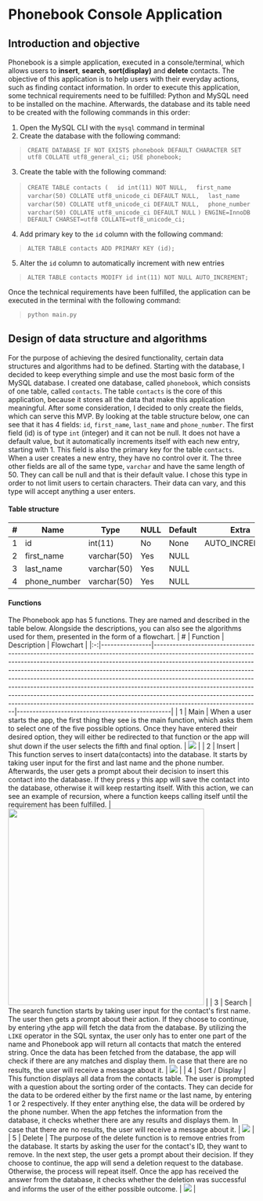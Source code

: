 # Phonebook Console Application


## Introduction and objective

Phonebook is a simple application, executed in a console/terminal, which allows users to **insert**, **search**, **sort(display)** and **delete** contacts.
The objective of this application is to help users with their everyday actions, such as finding contact information.
In order to execute this application, some technical requirements need to be fulfilled: Python and MySQL need to be installed on the machine. Afterwards, the database and its table need to be created with the following commands in this order:
 1. Open the MySQL CLI with the `mysql` command in terminal
 2. Create the database with the following command:
> `CREATE DATABASE IF NOT EXISTS phonebook DEFAULT CHARACTER SET utf8 COLLATE utf8_general_ci;
USE phonebook;`

 3. Create the table with the following command:
> `CREATE TABLE contacts (`
`  id int(11) NOT NULL,`
`  first_name varchar(50) COLLATE utf8_unicode_ci DEFAULT NULL,`
`  last_name varchar(50) COLLATE utf8_unicode_ci DEFAULT NULL,`
`  phone_number varchar(50) COLLATE utf8_unicode_ci DEFAULT NULL`
`) ENGINE=InnoDB DEFAULT CHARSET=utf8 COLLATE=utf8_unicode_ci;`
 
 4. Add primary key to the `id` column with the following command:
> `ALTER TABLE contacts ADD PRIMARY KEY (id);`

 5. Alter the `id` column to automatically increment with new entries
> `ALTER TABLE contacts MODIFY id int(11) NOT NULL AUTO_INCREMENT;`

Once the technical requirements have been fulfilled, the application can be executed in the terminal with the following command:
> `python main.py`

## Design of data structure and algorithms

For the purpose of achieving the desired functionality, certain data structures and algorithms had to be defined. Starting with the database, I decided to keep everything simple and use the most basic form of the MySQL database. I created one database, called `phonebook`, which consists of one table, called `contacts`.
The table `contacts` is the core of this application, because it stores all the data that make this application meaningful. After some consideration, I decided to only create the fields, which can serve this MVP. By looking at the table structure below, one can see that it has 4 fields: `id`, `first_name`, `last_name` and `phone_number`. The first field (id) is of type `int` (integer) and it can not be null. It does not have a default value, but it automatically increments itself with each new entry, starting with 1. This field is also the primary key for the table `contacts`. When a user creates a new entry, they have no control over it.
The three other fields are all of the same type, `varchar` and have the same length of 50. They can call be null and that is their default value. I chose this type in order to not limit users to certain characters. Their data can vary, and this type will accept anything a user enters. 

#### Table structure
| # | Name         | Type        | NULL | Default | Extra          |
|:-:|--------------|-------------|------|---------|----------------|
| 1 | id           | int(11)     | No   | None    | AUTO_INCREMENT |
| 2 | first_name   | varchar(50) | Yes  | NULL    |                |
| 3 | last_name    | varchar(50) | Yes  | NULL    |                |
| 4 | phone_number | varchar(50) | Yes  | NULL    |                |


#### Functions
The Phonebook app has 5 functions. They are named and described in the table below. Alongside the descriptions, you can also see the algorithms used for them, presented in the form of a flowchart.
| # | Function       | Description                                                                                                                                                                                                                                                                                                                                                                                                                                                                                                                                                                                        | Flowchart                                       |
|:-:|----------------|----------------------------------------------------------------------------------------------------------------------------------------------------------------------------------------------------------------------------------------------------------------------------------------------------------------------------------------------------------------------------------------------------------------------------------------------------------------------------------------------------------------------------------------------------------------------------------------------------|-------------------------------------------------|
| 1 | Main           | When a user starts the app, the first thing they see is the main function, which asks them to select one of the five possible options. Once they have entered their desired option, they will either be redirected to that function or the app will shut down if the user selects the fifth and final option.                                                                                                                                                                                                                                                                                      | <img src="https://i.ibb.co/w0M1b3D/Main.png">   |
| 2 | Insert         | This function serves to insert data(contacts) into the database. It starts by taking user input for the first and last name and the phone number. Afterwards, the user gets a prompt about their decision to insert this contact into the database. If they press `y` this app will save the contact into the database, otherwise it will keep restarting itself. With this action, we can see an example of recursion, where a function keeps calling itself until the requirement has been fulfilled.                                                                                            | <img src="https://i.ibb.co/myHskfW/Insert.png" height=400> |
| 3 | Search         | The search function starts by taking user input for the contact's first name. The user then gets a prompt about their action. If they choose to continue, by entering `y`the app will fetch the data from the database. By utilizing the `LIKE` operator in the SQL syntax, the user only has to enter one part of the name and Phonebook app will return all contacts that match the entered string. Once the data has been fetched from the database, the app will check if there are any matches and display them. In case that there are no results, the user will receive a message about it. | <img src="https://i.ibb.co/1005Bv5/Search.png"> |
| 4 | Sort / Display | This function displays all data from the contacts table. The user is prompted with a question about the sorting order of the contacts. They can decide for the data to be ordered either by the first name or the last name, by entering 1 or 2 respectively. If they enter anything else, the data will be ordered by the phone number. When the app fetches the information from the database, it checks whether there are any results and displays them. In case that there are no results, the user will receive a message about it.                                                           |  <img src="https://i.ibb.co/PMHQRt7/Sort.png">  |
| 5 | Delete         | The purpose of the delete function is to remove entries from the database. It starts by asking the user for the contact's ID, they want to remove. In the next step, the user gets a prompt about their decision. If they choose to continue, the app will send a deletion request to the database. Otherwise, the process will repeat itself. Once the app has received the answer from the database, it checks whether the deletion was successful and informs the user of the either possible outcome.                                                                                          | <img src="https://i.ibb.co/L54QK3X/Delete.png"> |

